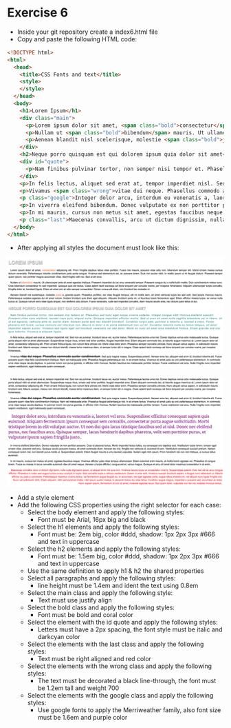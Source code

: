 # Exercise 6

* Inside your git repository create a index6.html file
* Copy and paste the following HTML code:

```html
<!DOCTYPE html>
<html>
  <head>
    <title>CSS Fonts and text</title>
    <style>
    </style>
  </head>
  <body>
    <h1>Lorem Ipsum</h1>
    <div class="main">
      <p>Lorem ipsum dolor sit amet, <span class="bold">consectetur</span> adipiscing elit. Proin fringilla dapibus tellus vitae porttitor. Fusce nisi mauris, posuere vitae odio non, bibendum semper elit. Morbi ornare massa cursus dictum venenatis. Pellentesque lobortis condimentum justo porta congue. Vivamus sed elementum est, ac posuere lorem. Duis non auctor nibh. In mattis ipsum ut mi feugiat dictum. Praesent tempor quam ipsum, nec porttitor magna accumsan vitae. Sed fringilla velit nisi. Sed ut elit eros.</p>
      <p>Nullam ut <span class="bold">bibendum</span> mauris. Ut ullamcorper ante sit amet egestas tristique. Praesent imperdiet dui ac arcu venenatis tempor. Praesent congue dui a sollicitudin mattis. Duis condimentum metus nunc. Cras bibendum consectetur mi sed imperdiet. Quisque quis est lectus. Class aptent taciti sociosqu ad litora torquent per conubia nostra, per inceptos himenaeos. Aliquam ullamcorper turpis convallis, fringilla dolor at, hendrerit ligula. Etiam sit amet orci at odio semper consectetur. Donec cursus elit diam, non tincidunt leo molestie ut..</p>
      <p>Aenean blandit nisl scelerisque, molestie <span class="bold">justo</span> a, gravida quam. Phasellus porttitor, dui vitae feugiat tempus, elit mi mollis sem, sit amet vehicula turpis leo sed velit. Sed iaculis rhoncus mauris. Pellentesque sodales egestas dui sit amet rutrum. Nullam tincidunt quis diam eget aliquam. Aliquam tincidunt porta mi, ut faucibus lorem fermentum eget. Etiam efficitur massa turpis, ac varius nulla luctus at. Quisque rutrum eros vitae ligula aliquet, non eleifend odio dictum. Fusce venenatis, nulla sed imperdiet convallis, diam mauris iaculis ante, nec dictum justo tellus id dui..</p>
    </div>
    <h2>Neque porro quisquam est qui dolorem ipsum quia dolor sit amet</h2>
    <div id="quote">
      <p>Nam finibus pulvinar tortor, non semper nisi tempor et. Phasellus sed nunc eget neque viverra sodales. Integer congue nibh rhoncus eleifend suscipit. Praesent vitae nunc eleifend, laoreet risus quis, aliquet nulla. Quisque imperdiet efficitur mollis. Sed ut eros sit amet nulla sagittis bibendum vel in libero. Ut id est egestas, vehicula ante id, auctor diam. Aenean porta sem nec blandit tincidunt. Curabitur turpis sem, pulvinar a lobortis a, laoreet a risus. Fusce pharetra elit lorem, cursus vehicula est interdum non. Mauris in dolor a mi porta elementum non vel mi. Curabitur lobortis nulla eu tellus tempus, sit amet imperdiet sapien auctor. Vivamus sed ligula eget est tincidunt venenatis vel sed dolor. Morbi ac nunc sit amet eros bibendum finibus. Etiam gravida sed nisi quis lobortis. Vivamus a aliquam ligula..</p>
    </div>
    <p>In felis lectus, aliquet sed erat at, tempor imperdiet nisl. Sed non ex pulvinar, tincidunt lacus vel, auctor metus. Pellentesque lacinia urna nisl. Donec dapibus varius odio malesuada luctus. Quisque porta aliquet nibh sit amet ullamcorper. Suspendisse neque risus, ornare sed tortor porttitor, feugiat imperdiet eros. Etiam aliquam commodo leo, at lobortis augue maximus at. Lorem ipsum dolor sit amet, consectetur adipiscing elit. Proin ornare finibus ligula, non rutrum felis ultrices vel. Morbi vitae dolor enim. Phasellus semper convallis ultricies. Nunc aliquet varius sapien, in sollicitudin mauris tincidunt sed. Mauris semper, massa non dictum blandit, massa tortor maximus diam, ut semper tortor elit in magna. Class aptent taciti sociosqu ad litora torquent per conubia nostra, per inceptos himenaeos..</p>
    <p>Vivamus <span class="wrong">vitae dui neque. Phasellus commodo auctor condimentum</span>. Sed quis magna massa. Suspendisse potenti. Aenean eros leo, aliquam sed enim id, tincidunt lobortis elit. Fusce posuere quam vitae felis condimentum tristique. Nam vel malesuada ante. Phasellus feugiat pellentesque nisl. In at ornare lectus. Vivamus sit amet justo eu orci pellentesque elementum. In commodo urna vitae neque iaculis dapibus. In pulvinar lorem non purus gravida, in efficitur nibh rhoncus. Nullam faucibus leo malesuada porttitor tempor. Fusce vestibulum est arcu. Nulla fringilla nunc imperdiet sapien vestibulum, eget malesuada quam consequat..</p>
    <p class="google">Integer dolor arcu, interdum eu venenatis a, laoreet vel arcu. Suspendisse efficitur consequat sapien quis euismod. Aliquam fermentum ipsum consequat sem convallis, consectetur porta augue sollicitudin. Morbi tristique lorem in elit volutpat auctor. Ut non dui quis lacus tristique faucibus sed at nisl. Donec nec eleifend purus, nec faucibus arcu. Quisque semper, lacus hendrerit dapibus pharetra, velit sem porttitor purus, et vulputate ipsum sapien fringilla justo..</p>
    <p>In viverra eleifend bibendum. Donec vulputate ex non porttitor posuere. Cras et placerat lectus. Morbi imperdiet lectus tellus, eu consequat orci dapibus sed. Vestibulum turpis lorem, tempor eget ornare vitae, placerat sed arcu. Quisque iaculis posuere massa, sit amet commodo diam. Aenean leo nisi, fringilla nec vehicula id, euismod id sem. Vestibulum consequat suscipit pretium. Nullam consequat lorem nisl, non blandit purus mollis ut. Suspendisse potenti. Etiam feugiat mauris a urna laoreet vulputate. Nullam eget nibh ipsum. Proin hendrerit nisi non nisl tristique, ut cursus tellus euismod..</p>
    <p>In mi mauris, cursus non metus sit amet, egestas faucibus neque. Vivamus efficitur justo vitae tempus ullamcorper. Etiam euismod enim mauris, at mollis lorem egestas vel. Phasellus id congue lorem. Fusce ac massa in lacus convallis euismod vitae sit amet neque. Aenean a turpis efficitur, congue est et, varius magna. Quisque et arcu sit amet dolor maximus consectetur in at enim..</p>
    <p class="last">Maecenas convallis, arcu ut dictum dignissim, nulla nulla dignissim ipsum, et aliquet enim nisi quis orci. Vivamus iaculis turpis ut consectetur viverra. Suspendisse potenti. Duis nec elit ac arcu congue efficitur. Phasellus in tortor sed augue luctus cursus suscipit in turpis. Sed convallis turpis a ultrices vestibulum. Donec in ante velit. Vivamus suscipit tincidunt sapien, a feugiat nunc bibendum ut. Mauris efficitur eu justo a commodo. Pellentesque maximus viverra lectus, vel fermentum augue feugiat eu. In accumsan, leo eget egestas porta, augue tellus pharetra mi, vel aliquet nunc ligula fringilla orci. Nunc vel sollicitudin nibh. Etiam aliquam, nibh sed euismod mollis, nibh ipsum auctor massa, in placerat metus dui vitae tellus. Curabitur augue magna, imperdiet a posuere sed, accumsan ac dolor. Nunc sapien ipsum, fermentum id orci sit amet, molestie egestas lacus. Sed quam dolor, vulputate non leo vel, sodales rhoncus lectus..</p>
  </body>
</html>
```

* After applying all styles the document must look like this:

![Ex 6](./results/ex_6.png)

![Ex 6](./results/ex_6b.png)

* Add a style element
* Add the following CSS properties using the right selector for each case:
  * Select the body element and apply the following styles:
      * Font must be Arial, 16px big and black
  * Select the h1 elements and apply the following styles:
    * Font must be: 2em big, color #ddd, shadow: 1px 2px 3px #666 and text in uppercase
  * Select the h2 elements and apply the following styles:
    * Font must be: 1.5em big, color #ddd, shadow: 1px 2px 3px #666 and text in uppercase
  * Use the same definition to apply h1 & h2 the shared properties
  * Select all paragraphs and apply the following styles:
    * line height must be 1.4em and ident the text using 0.8em
  * Select the main class and apply the following style:
    * Text must use justify align
  * Select the bold class and apply the following styles:
    * Font must be bold and coral color
  * Select the element with the id quote and apply the following styles:
    * Letters must have a 2px spacing, the font style must be italic and darkcyan color
  * Select the elements with the last class and apply the following styles:
    * Text must be right aligned and red color
  * Select the elements with the wrong class and apply the following styles:
    * The text must be decorated a black line-through, the font must be 1.2em tall and weight 700
  * Select the elements with the google class and apply the following styles:
    * Use google fonts to apply the Merriweather family, also font size must be 1.6em and purple color
